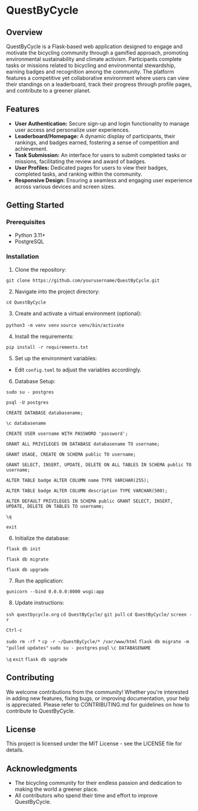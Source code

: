 # QuestByCycle

## Overview

QuestByCycle is a Flask-based web application designed to engage and motivate the bicycling community through a gamified approach, promoting environmental sustainability and climate activism. Participants complete tasks or missions related to bicycling and environmental stewardship, earning badges and recognition among the community. The platform features a competitive yet collaborative environment where users can view their standings on a leaderboard, track their progress through profile pages, and contribute to a greener planet.

## Features

- **User Authentication:** Secure sign-up and login functionality to manage user access and personalize user experiences.
- **Leaderboard/Homepage:** A dynamic display of participants, their rankings, and badges earned, fostering a sense of competition and achievement.
- **Task Submission:** An interface for users to submit completed tasks or missions, facilitating the review and award of badges.
- **User Profiles:** Dedicated pages for users to view their badges, completed tasks, and ranking within the community.
- **Responsive Design:** Ensuring a seamless and engaging user experience across various devices and screen sizes.

## Getting Started

### Prerequisites

- Python 3.11+
- PostgreSQL

### Installation

1. Clone the repository:

```git clone https://github.com/yourusername/QuestByCycle.git```

2. Navigate into the project directory:

```cd QuestByCycle```

3. Create and activate a virtual environment (optional):

```python3 -m venv venv```
```source venv/bin/activate```

4. Install the requirements:

```pip install -r requirements.txt```

5. Set up the environment variables:
- Edit `config.toml` to adjust the variables accordingly.

6. Database Setup:

```sudo su - postgres```

```psql -U postgres```

```CREATE DATABASE databasename;```

```\c databasename```

```CREATE USER username WITH PASSWORD 'password';```

```GRANT ALL PRIVILEGES ON DATABASE databasename TO username;```

```GRANT USAGE, CREATE ON SCHEMA public TO username;```

```GRANT SELECT, INSERT, UPDATE, DELETE ON ALL TABLES IN SCHEMA public TO username;```

```ALTER TABLE badge ALTER COLUMN name TYPE VARCHAR(255);```

```ALTER TABLE badge ALTER COLUMN description TYPE VARCHAR(500);```

```ALTER DEFAULT PRIVILEGES IN SCHEMA public GRANT SELECT, INSERT, UPDATE, DELETE ON TABLES TO username;```

```\q```

```exit```

6. Initialize the database:

```flask db init```

```flask db migrate```

```flask db upgrade```

7. Run the application:

```gunicorn --bind 0.0.0.0:8000 wsgi:app```

8. Update instructions:

```ssh questbycycle.org```
```cd QuestByCycle/```
```git pull```
```cd QuestByCycle/```
```screen -r```

```Ctrl-c```

```sudo rm -rf *```
```cp -r ~/QuestByCycle/* /var/www/html```
```flask db migrate -m "pulled updates"```
```sudo su - postgres```
```psql```
```\c DATABASENAME```

```\q```
```exit```
```flask db upgrade```


## Contributing

We welcome contributions from the community! Whether you're interested in adding new features, fixing bugs, or improving documentation, your help is appreciated. Please refer to CONTRIBUTING.md for guidelines on how to contribute to QuestByCycle.

## License

This project is licensed under the MIT License - see the LICENSE file for details.

## Acknowledgments

- The bicycling community for their endless passion and dedication to making the world a greener place.
- All contributors who spend their time and effort to improve QuestByCycle.


